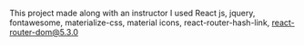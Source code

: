 This project made along with an instructor 
I used React js, jquery, fontawesome, materialize-css, material icons, react-router-hash-link,  react-router-dom@5.3.0
